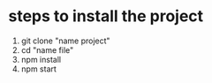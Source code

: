 # steps to install the project

1. git clone "name project"
2. cd "name file"
3. npm install
4. npm start
